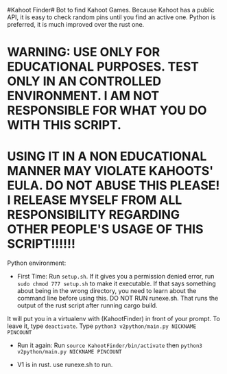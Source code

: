 #Kahoot Finder#
Bot to find Kahoot Games. Because Kahoot has a public API, it is easy to check random pins until you find an active one.
Python is preferred, it is much improved over the rust one. 
# WARNING: USE ONLY FOR EDUCATIONAL PURPOSES. TEST ONLY IN AN CONTROLLED ENVIRONMENT. I AM NOT RESPONSIBLE FOR WHAT YOU DO WITH THIS SCRIPT. 
# USING IT IN A NON EDUCATIONAL MANNER MAY VIOLATE KAHOOTS' EULA. DO NOT ABUSE THIS PLEASE! I RELEASE MYSELF FROM ALL RESPONSIBILITY REGARDING OTHER PEOPLE'S USAGE OF THIS SCRIPT!!!!!!
Python environment:

- First Time: Run `setup.sh`. If it gives you a permission denied error, run `sudo chmod 777 setup.sh` to make it executable.
If that says something about being in the wrong directory, you need to learn about the command line before using this.
DO NOT RUN runexe.sh. That runs the output of the rust script after running cargo build.

It will put you in a virtualenv with (KahootFinder) in front of your prompt. To leave it, type `deactivate`. Type `python3 v2python/main.py NICKNAME PINCOUNT`
- Run it again:
Run `source KahootFinder/bin/activate` then `python3 v2python/main.py NICKNAME PINCOUNT`




- V1 is in rust. use runexe.sh to run.